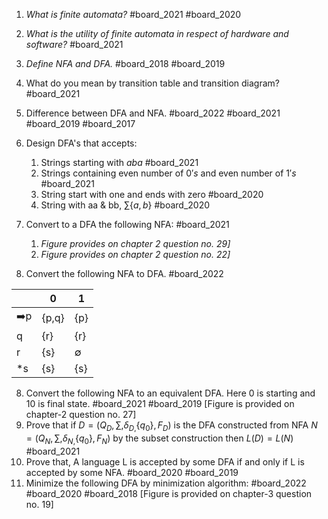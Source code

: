 1. *What is finite automata?* #board_2021 #board_2020 
2. *What is the utility of finite automata in respect of hardware and software?* #board_2021 
3. *Define NFA and DFA.* #board_2018 #board_2019  
4. What do you mean by transition table and transition diagram? #board_2021 
5. Difference between DFA and NFA. #board_2022 #board_2021 #board_2019 #board_2017 
6. Design DFA's that accepts: 
	1. Strings starting with $aba$ #board_2021 
	2. Strings containing even number of $0's$ and even number of $1's$ #board_2021 
	3. String start with one and ends with zero #board_2020 
	4. String with aa & bb, $\sum\left\lbrace a,b\right\rbrace$ #board_2020 
	   
7. Convert to a DFA the following NFA: #board_2021 
	1. *Figure provides on chapter 2 question no. 29]*
	2. *Figure provides on chapter 2 question no. 22]*
	   
8. Convert the following NFA to DFA. #board_2022 

|     | 0     | 1   |
| --- | ----- | --- |
| ➡️p | {p,q} | {p} |
| q   | {r}   | {r} |
| r   | {s}   | ∅   |
| *s  | {s}   | {s} |

8. Convert the following NFA to an equivalent DFA. Here 0 is starting and 10 is final state. #board_2021 #board_2019 [Figure is provided on chapter-2 question no. 27]
9. Prove that if $D=\left(Q_{D},\sum,\delta_{D,}\left\lbrace q_0\right\rbrace,F_{D}\right)$ is the DFA constructed from NFA $N=\left(Q_{N},\sum,\delta_{N,}\left\lbrace q_0\right\rbrace,F_{N}\right)$ by the subset construction then $L(D) = L(N)$ #board_2021 
10. Prove that, A language L is accepted by some DFA if and only if L is accepted by some NFA. #board_2020 #board_2019 
11. Minimize the following DFA by minimization algorithm: #board_2022 #board_2020 #board_2018  [Figure is provided on chapter-3 question no. 19]


